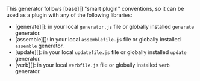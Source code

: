 This generator follows [base][] "smart plugin" conventions, so it can be used as a plugin with any of the following libraries:

- [generate][]: in your local `generator.js` file or globally installed `generate` generator.
- [assemble][]: in your local `assemblefile.js` file or globally installed `assemble` generator.
- [update][]: in your local `updatefile.js` file or globally installed `update` generator.
- [verb][]: in your local `verbfile.js` file or globally installed `verb` generator.

